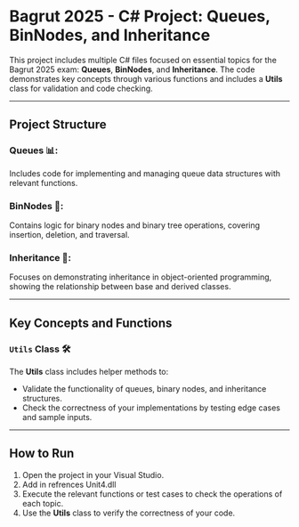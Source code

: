# Bagrut 2025 - C# Project: Queues, BinNodes, and Inheritance

This project includes multiple C# files focused on essential topics for the Bagrut 2025 exam: **Queues**, **BinNodes**, and **Inheritance**. The code demonstrates key concepts through various functions and includes a **Utils** class for validation and code checking.

---

## Project Structure

### Queues 📊:
Includes code for implementing and managing queue data structures with relevant functions.

### BinNodes 🌳:
Contains logic for binary nodes and binary tree operations, covering insertion, deletion, and traversal.

### Inheritance 🧬:
Focuses on demonstrating inheritance in object-oriented programming, showing the relationship between base and derived classes.

---

## Key Concepts and Functions

### `Utils` Class 🛠️
The **Utils** class includes helper methods to:
- Validate the functionality of queues, binary nodes, and inheritance structures.
- Check the correctness of your implementations by testing edge cases and sample inputs.

---

## How to Run

1. Open the project in your Visual Studio.
2. Add in refrences Unit4.dll
3. Execute the relevant functions or test cases to check the operations of each topic.
4. Use the **Utils** class to verify the correctness of your code.

